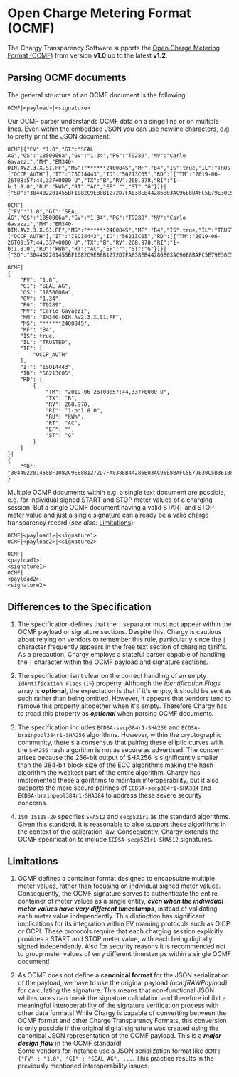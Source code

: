 # Open Charge Metering Format (OCMF)

The Chargy Transparency Software supports the [Open Charge Metering Format (OCMF)](https://github.com/SAFE-eV/OCMF-Open-Charge-Metering-Format) from version __v1.0__ up to the latest __v1.2__.

## Parsing OCMF documents

The general structure of an OCMF document is the following:

```
OCMF|<payload>|<signature>
```

Our OCMF parser understands OCMF data on a singe line or on multiple lines. Even within the embedded JSON you can use newline characters, e.g. to pretty print the JSON document:

```
OCMF|{"FV":"1.0","GI":"SEAL AG","GS":"1850006a","GV":"1.34","PG":"T9289","MV":"Carlo Gavazzi","MM":"EM340-DIN.AV2.3.X.S1.PF","MS":"******240084S","MF":"B4","IS":true,"IL":"TRUSTED","IF":["OCCP_AUTH"],"IT":"ISO14443","ID":"56213C05","RD":[{"TM":"2019-06-26T08:57:44,337+0000 U","TX":"B","RV":268.978,"RI":"1-b:1.8.0","RU":"kWh","RT":"AC","EF":"","ST":"G"}]}|{"SD":"304402201455BF1082C9EB8B1272D7FA838EB44286B03AC96E8BAFC5E79E30C5B3E1B872022006286CA81AEE0FAFCB1D6A137FFB2C0DD014727E2AEC149F30CD5A7E87619139"}
```

```
OCMF|
{"FV":"1.0","GI":"SEAL AG","GS":"1850006a","GV":"1.34","PG":"T9289","MV":"Carlo Gavazzi","MM":"EM340-DIN.AV2.3.X.S1.PF","MS":"******240084S","MF":"B4","IS":true,"IL":"TRUSTED","IF":["OCCP_AUTH"],"IT":"ISO14443","ID":"56213C05","RD":[{"TM":"2019-06-26T08:57:44,337+0000 U","TX":"B","RV":268.978,"RI":"1-b:1.8.0","RU":"kWh","RT":"AC","EF":"","ST":"G"}]}|
{"SD":"304402201455BF1082C9EB8B1272D7FA838EB44286B03AC96E8BAFC5E79E30C5B3E1B872022006286CA81AEE0FAFCB1D6A137FFB2C0DD014727E2AEC149F30CD5A7E87619139"}
```

```
OCMF|
{
    "FV": "1.0",
    "GI": "SEAL AG",
    "GS": "1850006a",
    "GV": "1.34",
    "PG": "T9289",
    "MV": "Carlo Gavazzi",
    "MM": "EM340-DIN.AV2.3.X.S1.PF",
    "MS": "******240084S",
    "MF": "B4",
    "IS": true,
    "IL": "TRUSTED",
    "IF": [
        "OCCP_AUTH"
    ],
    "IT": "ISO14443",
    "ID": "56213C05",
    "RD": [
        {
            "TM": "2019-06-26T08:57:44,337+0000 U",
            "TX": "B",
            "RV": 268.978,
            "RI": "1-b:1.8.0",
            "RU": "kWh",
            "RT": "AC",
            "EF": "",
            "ST": "G"
        }
    ]
}|
{
    "SD": "304402201455BF1082C9EB8B1272D7FA838EB44286B03AC96E8BAFC5E79E30C5B3E1B872022006286CA81AEE0FAFCB1D6A137FFB2C0DD014727E2AEC149F30CD5A7E87619139"
}
```

Multiple OCMF documents within e.g. a single text document are possible, e.g. for individual signed START and STOP meter values of a charging session. But a single OCMF document having a valid START and STOP meter value and just a single signature can already be a valid charge transparency record (_see also:_ [Limitations](Limitations)):

```
OCMF|<payload1>|<signature1>
OCMF|<payload2>|<signature2>
```

```
OCMF|
<payload1>|
<signature1>
OCMF|
<payload2>|
<signature2>
```


## Differences to the Specification

1. The specification defines that the `|` separator must not appear within the OCMF payload or signature sections. Despite this, Chargy is cautious about relying on vendors to remember this rule, particularly since the `|` character frequently appears in the free text section of charging tariffs. As a precaution, Chargy employs a stateful parser capable of handling the `|` character within the OCMF payload and signature sections.

2. The specification isn't clear on the correct handling of an empty `Identification Flags` (`IF`) property. Although the _Identification Flags_ array is __optional__, the expectation is that if it's empty, it should be sent as such rather than being omitted. However, it appears that vendors tend to remove this property altogether when it's empty. Therefore Chargy has to tread this property as ___optional___ when parsing OCMF documents.

3. The specification includes `ECDSA-secp384r1-SHA256` and `ECDSA-brainpool384r1-SHA256` algorithms. However, within the cryptographic community, there's a consensus that pairing these elliptic curves with the `SHA256` hash algorithm is not as secure as advertised. The concern arises because the 256-bit output of SHA256 is significantly smaller than the 384-bit block size of the ECC algorithms making the hash algorithm the weakest part of the entire algorithm. Chargy has implemented these algorithms to maintain interoperability, but it also supports the more secure pairings of `ECDSA-secp384r1-SHA384` and `ECDSA-brainpool384r1-SHA384` to address these severe security concerns.

4. `ISO 15118-20` specifies `SHA512` and `secp521r1` as the standard algorithms. Given this standard, it is reasonable to also support these algorithms in the context of the calibration law. Consequently, Chargy extends the OCMF specification to include `ECDSA-secp521r1-SHA512` signatures.



## Limitations

1. OCMF defines a container format designed to encapsulate multiple meter values, rather than focusing on individual signed meter values. Consequently, the OCMF signature serves to authenticate the entire container of meter values as a single entity, ___even when the individual meter values have very different timestamps___, instead of validating each meter value independently. This distinction has significant implications for its integration within EV roaming protocols such as OICP or OCPI. These protocols require that each charging session explicitly provides a START and STOP meter value, with each being digitally signed independently. Also for security reasons it is recommended not to group meter values of very different timestamps within a single OCMF document!

2. As OCMF does not define a __canonical format__ for the JSON serialization of the payload, we have to use the original payload _(ocmfRAWPayload)_ for calculating the signature. This means that non-functional JSON whitespaces can break the signature calculation and therefore inhibit a meaningful interoperability of the signature verification process with other data formats! While Chargy is capable of converting between the OCMF format and other Charge Transparency Formats, this conversion is only possible if the original digital signature was created using the canonical JSON representation of the OCMF payload.  This is a ___major design flaw___ in the OCMF standard!    
Some vendors for instance use a JSON serialization format like `OCMF|{"FV" : "1.0", "GI" : "SEAL AG", ...`.
This practice results in the previously mentioned interoperability issues. 
